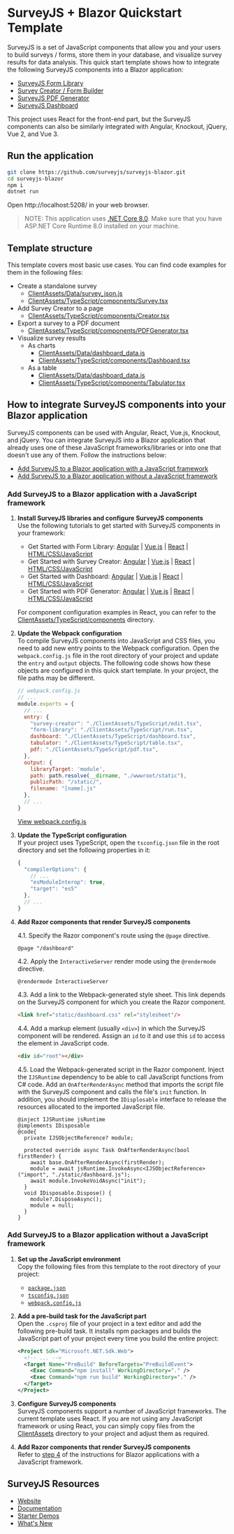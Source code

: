 # SurveyJS + Blazor Quickstart Template

SurveyJS is a set of JavaScript components that allow you and your users to build surveys / forms, store them in your database, and visualize survey results for data analysis. This quick start template shows how to integrate the following SurveyJS components into a Blazor application:

- [SurveyJS Form Library](https://surveyjs.io/form-library/documentation/overview)
- [Survey Creator / Form Builder](https://surveyjs.io/survey-creator/documentation/overview)
- [SurveyJS PDF Generator](https://surveyjs.io/pdf-generator/documentation/overview)
- [SurveyJS Dashboard](https://surveyjs.io/dashboard/documentation/overview)

This project uses React for the front-end part, but the SurveyJS components can also be similarly integrated with Angular, Knockout, jQuery, Vue 2, and Vue 3.

## Run the application

```bash
git clone https://github.com/surveyjs/surveyjs-blazor.git
cd surveyjs-blazor
npm i
dotnet run
```

Open http://localhost:5208/ in your web browser.

> NOTE: This application uses [.NET Core 8.0](https://dotnet.microsoft.com/en-us/download/dotnet/8.0). Make sure that you have ASP.NET Core Runtime 8.0 installed on your machine.

## Template structure

This template covers most basic use cases. You can find code examples for them in the following files:

- Create a standalone survey
  - [ClientAssets/Data/survey_json.js](ClientAssets/Data/survey_json.js)
  - [ClientAssets/TypeScript/components/Survey.tsx](ClientAssets/TypeScript/components/Survey.tsx)
- Add Survey Creator to a page
  - [ClientAssets/TypeScript/components/Creator.tsx](ClientAssets/TypeScript/components/Creator.tsx)
- Export a survey to a PDF document
  - [ClientAssets/TypeScript/components/PDFGenerator.tsx](ClientAssets/TypeScript/components/PDFGenerator.tsx)
- Visualize survey results
  - As charts
    - [ClientAssets/Data/dashboard_data.js](ClientAssets/Data/dashboard_data.js)
    - [ClientAssets/TypeScript/components/Dashboard.tsx](ClientAssets/TypeScript/components/Dashboard.tsx)
  - As a table
    - [ClientAssets/Data/dashboard_data.js](ClientAssets/Data/dashboard_data.js)
    - [ClientAssets/TypeScript/components/Tabulator.tsx](ClientAssets/TypeScript/components/Tabulator.tsx)

## How to integrate SurveyJS components into your Blazor application

SurveyJS components can be used with Angular, React, Vue.js, Knockout, and jQuery. You can integrate SurveyJS into a Blazor application that already uses one of these JavaScript frameworks/libraries or into one that doesn't use any of them. Follow the instructions below:

- [Add SurveyJS to a Blazor application with a JavaScript framework](#add-surveyjs-to-a-blazor-application-with-a-javascript-framework)
- [Add SurveyJS to a Blazor application without a JavaScript framework](#add-surveyjs-to-a-blazor-application-without-a-javascript-framework)

### Add SurveyJS to a Blazor application with a JavaScript framework

1. **Install SurveyJS libraries and configure SurveyJS components**       
Use the following tutorials to get started with SurveyJS components in your framework:

	- Get Started with Form Library: [Angular](https://surveyjs.io/form-library/documentation/get-started-angular) | [Vue.js](https://surveyjs.io/form-library/documentation/get-started-vue) | [React](https://surveyjs.io/form-library/documentation/get-started-react) | [HTML/CSS/JavaScript](https://surveyjs.io/form-library/documentation/get-started-html-css-javascript)
	- Get Started with Survey Creator: [Angular](https://surveyjs.io/survey-creator/documentation/get-started-angular) | [Vue.js](https://surveyjs.io/survey-creator/documentation/get-started-vue) | [React](https://surveyjs.io/survey-creator/documentation/get-started-react) | [HTML/CSS/JavaScript](https://surveyjs.io/survey-creator/documentation/get-started-html-css-javascript)
	- Get Started with Dashboard: [Angular](https://surveyjs.io/dashboard/documentation/get-started-angular) | [Vue.js](https://surveyjs.io/dashboard/documentation/get-started-vue) | [React](https://surveyjs.io/dashboard/documentation/get-started-react) | [HTML/CSS/JavaScript](https://surveyjs.io/dashboard/documentation/get-started-html-css-javascript)
	- Get Started with PDF Generator: [Angular](https://surveyjs.io/pdf-generator/documentation/get-started-angular) | [Vue.js](https://surveyjs.io/pdf-generator/documentation/get-started-vue) | [React](https://surveyjs.io/pdf-generator/documentation/get-started-react) | [HTML/CSS/JavaScript](https://surveyjs.io/pdf-generator/documentation/get-started-html-css-javascript)

    For component configuration examples in React, you can refer to the [ClientAssets/TypeScript/components](ClientAssets/TypeScript/components) directory.
	
2. **Update the Webpack configuration**       
To compile SurveyJS components into JavaScript and CSS files, you need to add new entry points to the Webpack configuration. Open the `webpack.config.js` file in the root directory of your project and update the `entry` and `output` objects. The following code shows how these objects are configured in this quick start template. In your project, the file paths may be different.

    ```js
    // webpack.config.js
    // ...
    module.exports = {
      // ...
      entry: {
        "survey-creator": "./ClientAssets/TypeScript/edit.tsx",
        "form-library": "./ClientAssets/TypeScript/run.tsx",
        dashboard: "./ClientAssets/TypeScript/dashboard.tsx",
        tabulator: "./ClientAssets/TypeScript/table.tsx",
        pdf: "./ClientAssets/TypeScript/pdf.tsx",
      },
      output: {
        libraryTarget: 'module',
        path: path.resolve(__dirname, "./wwwroot/static"),
        publicPath: "/static/",
        filename: "[name].js"
      },
      // ...
    }
    ```

    [View webpack.config.js](./webpack.config.js)

3. **Update the TypeScript configuration**      
If your project uses TypeScript, open the `tsconfig.json` file in the root directory and set the following properties in it:

    ```js
    {
      "compilerOptions": {
        // ...
        "esModuleInterop": true,
        "target": "es5"
      },
      // ...
    }
    ```

<a id="add-razor-components"></a> 

4. **Add Razor components that render SurveyJS components**     

    4.1. Specify the Razor component's route using the `@page` directive.

      ```razor
      @page "/dashboard"
      ```
    4.2. Apply the `InteractiveServer` render mode using the `@rendermode` directive.

      ```razor
      @rendermode InteractiveServer
      ```
    4.3. Add a link to the Webpack-generated style sheet. This link depends on the SurveyJS component for which you create the Razor component.

      ```html
      <link href="static/dashboard.css" rel="stylesheet"/>
      ```
    4.4. Add a markup element (usually `<div>`) in which the SurveyJS component will be rendered. Assign an `id` to it and use this `id` to access the element in JavaScript code.

      ```html
      <div id="root"></div>
      ```
    4.5. Load the Webpack-generated script in the Razor component. Inject the `IJSRuntime` dependency to be able to call JavaScript functions from C# code. Add an `OnAfterRenderAsync` method that imports the script file with the SurveyJS component and calls the file's `init` function. In addition, you should implement the `IDisplosable` interface to release the resources allocated to the imported JavaScript file.


      ```razor
      @inject IJSRuntime jsRuntime
      @implements IDisposable
      @code{
        private IJSObjectReference? module;

        protected override async Task OnAfterRenderAsync(bool firstRender) {
          await base.OnAfterRenderAsync(firstRender);
          module = await jsRuntime.InvokeAsync<IJSObjectReference>("import", "./static/dashboard.js");     
          await module.InvokeVoidAsync("init");
        }
        void IDisposable.Dispose() {
          module?.DisposeAsync();
          module = null;
        }
      }
      ```

### Add SurveyJS to a Blazor application without a JavaScript framework

1. **Set up the JavaScript environment**      
Copy the following files from this template to the root directory of your project:

    - [`package.json`](./package.json)
    - [`tsconfig.json`](./tsconfig.json)
    - [`webpack.config.js`](./webpack.config.js)

2. **Add a pre-build task for the JavaScript part**        
Open the `.csproj` file of your project in a text editor and add the following pre-build task. It installs npm packages and builds the JavaScript part of your project every time you build the entire project:

    ```xml
    <Project Sdk="Microsoft.NET.Sdk.Web">
      <!-- ... -->
      <Target Name="PreBuild" BeforeTargets="PreBuildEvent">
        <Exec Command="npm install" WorkingDirectory="." />
        <Exec Command="npm run build" WorkingDirectory="." />
      </Target>
    </Project>
    ```

1. **Configure SurveyJS components**      
SurveyJS components support a number of JavaScript frameworks. The current template uses React. If you are not using any JavaScript framework or using React, you can simply copy files from the [ClientAssets](./ClientAssets/) directory to your project and adjust them as required.

1. **Add Razor components that render SurveyJS components**     
Refer to [step 4](#add-razor-components) of the instructions for Blazor applications with a JavaScript framework.

## SurveyJS Resources

- [Website](https://surveyjs.io/)
- [Documentation](https://surveyjs.io/form-library/documentation/overview)
- [Starter Demos](https://surveyjs.io/form-library/examples/overview)
- [What's New](https://surveyjs.io/stay-updated/major-updates/2023)